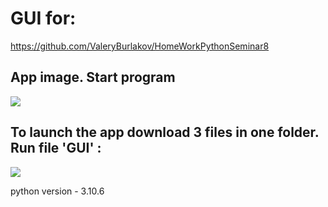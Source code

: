 # GUI for:
https://github.com/ValeryBurlakov/HomeWorkPythonSeminar8


## App image. Start program

<image 
src="image/screenshot.png">

## To launch the app download 3 files in one folder. Run file 'GUI' :

<image 
src="image/screenshot_2.png">

python version - 3.10.6